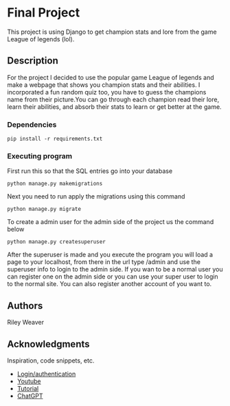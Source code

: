 # Final Project

This project is using Django to get champion stats and lore from the game League of legends (lol).

## Description

For the project I decided to use the popular game League of legends and make a webpage that shows you champion stats
and their abilities. I incorporated a fun random quiz too, you have to guess the champions name from their picture.You 
can go through each champion read their lore, learn their abilities, and absorb their stats to learn or get better at 
the game. 

### Dependencies

```
pip install -r requirements.txt
```

### Executing program
First run this so that the SQL entries go into your database 
```
python manage.py makemigrations
```

Next you need to run apply the migrations using this command
```
python manage.py migrate
```

To create a admin user for the admin side of the project us the command below
```
python manage.py createsuperuser
```
After the superuser is made and you execute the program you will load a page to your localhost, from there in the url
type /admin and use the superuser info to login to the admin side. If you wan to be a normal user you can register one 
on the admin side or you can use your super user to login to the normal site. You can also register another account of 
you want to.

## Authors

Riley Weaver


## Acknowledgments

Inspiration, code snippets, etc.
* [Login/authentication](https://developer.mozilla.org/en-US/docs/Learn_web_development/Extensions/Server-side/Django/Authentication)
* [Youtube](https://www.youtube.com/watch?v=UB7XFf0Q_M4)
* [Tutorial](https://docs.djangoproject.com/en/4.2/)
* [ChatGPT](https://chatgpt.com/share/67f3098f-b0c0-8005-bd08-754c64af7082)